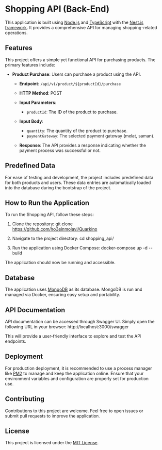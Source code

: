 # Shopping API (Back-End)

This application is built using [Node.js](https://nodejs.org/en/) and [TypeScript](https://www.typescriptlang.org/) with the [Nest.js framework](https://nestjs.com/). It provides a comprehensive API for managing shopping-related operations.

## Features

This project offers a simple yet functional API for purchasing products. The primary features include:

- **Product Purchase**: Users can purchase a product using the API.

  - **Endpoint**: `/api/v1/product/${productId}/purchase`
  - **HTTP Method**: POST
  - **Input Parameters**:
    - `productId`: The ID of the product to purchase.
  - **Input Body**:
    - `quantity`: The quantity of the product to purchase.
    - `paymentGateway`: The selected payment gateway (melat, saman).

  - **Response**: The API provides a response indicating whether the payment process was successful or not.

## Predefined Data

For ease of testing and development, the project includes predefined data for both products and users. These data entries are automatically loaded into the database during the bootstrap of the project.
## How to Run the Application

To run the Shopping API, follow these steps:

1. Clone the repository: git clone https://github.com/ho3einmolavi/Quarkino

2. Navigate to the project directory: cd shopping_api/

3. Run the application using Docker Compose: docker-compose up -d --build

The application should now be running and accessible.

## Database

The application uses [MongoDB](https://www.mongodb.com/) as its database. MongoDB is run and managed via Docker, ensuring easy setup and portability.

## API Documentation

API documentation can be accessed through Swagger UI. Simply open the following URL in your browser: http://localhost:3000/swagger

This will provide a user-friendly interface to explore and test the API endpoints.

## Deployment

For production deployment, it is recommended to use a process manager like [PM2](https://pm2.keymetrics.io/) to manage and keep the application online. Ensure that your environment variables and configuration are properly set for production use.

## Contributing

Contributions to this project are welcome. Feel free to open issues or submit pull requests to improve the application.

## License

This project is licensed under the [MIT License](LICENSE).

